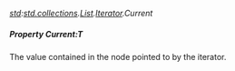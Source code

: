 _[std](../../modules/std/std-module.md):[std.collections](../../modules/std/std-collections.md).[List<T>](../../modules/std/std-collections-list.md).[Iterator](../../modules/std/std-collections-list-iterator.md).Current_
##### Property Current:T
The value contained in the node pointed to by the iterator.
